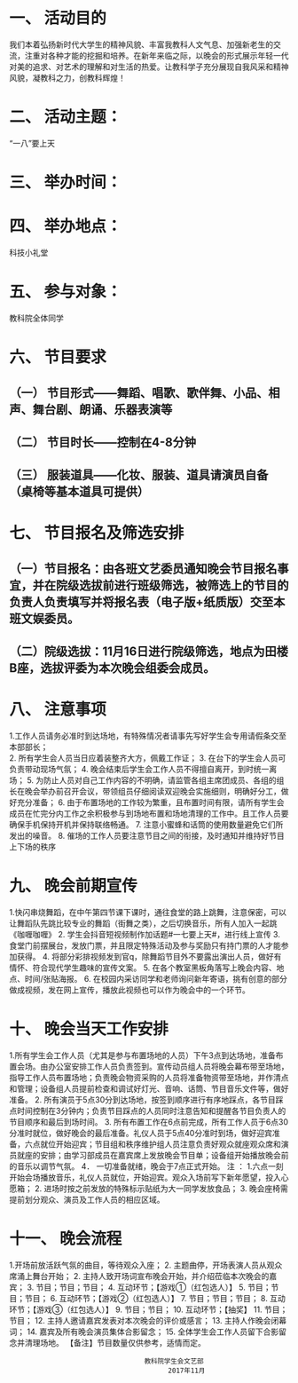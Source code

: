 # 一、 活动目的
我们本着弘扬新时代大学生的精神风貌、丰富我教科人文气息、加强新老生的交流，注重对各种才能的挖掘和培养。在新年来临之际，以晚会的形式展示年轻一代对美的追求、对艺术的理解和对生活的热爱。让教科学子充分展现自我风采和精神风貌，凝教科之力，创教科辉煌！ 

# 二、 活动主题： 
“一八”要上天
# 三、 举办时间： 
# 四、 举办地点：
科技小礼堂
# 五、 参与对象：
教科院全体同学

# 六、 节目要求
## （一） 节目形式——舞蹈、唱歌、歌伴舞、小品、相声、舞台剧、朗诵、乐器表演等 
## （二） 节目时长——控制在4-8分钟
## （三） 服装道具——化妆、服装、道具请演员自备（桌椅等基本道具可提供）


# 七、 节目报名及筛选安排
## （一）节目报名：由各班文艺委员通知晚会节目报名事宜，并在院级选拔前进行班级筛选，被筛选上的节目的负责人负责填写并将报名表（电子版+纸质版）交至本班文娱委员。
## （二）院级选拔：11月16日进行院级筛选，地点为田楼B座，选拔评委为本次晚会组委会成员。

# 八、 注意事项
1.工作人员请务必准时到达场地，有特殊情况者请事先写好学生会专用请假条交至本部部长；  
2. 所有学生会人员当日应着装整齐大方，佩戴工作证； 
3. 在台下的学生会人员可负责带动现场气氛； 
4. 晚会结束后学生会工作人员不得擅自离开，到时统一离场； 
5. 为防止人员对自己工作内容的不明确，请监管各组主席团成员、各组的组长在晚会举办前召开会议，带领组员仔细阅读双迎晚会实施细则，明确好分工，做好充分准备； 
6. 由于布置场地的工作较为繁重，且布置时间有限，请所有学生会成员在忙完分内工作之余积极参与到场地布置和场地清理的工作中。且工作人员要确保手机保持开机并保持联络畅通。 
7. 注意小蜜蜂和话筒的使用数量避免它们所发出的噪音。 
8. 催场的工作人员要注意节目之间的衔接，及时通知并维持好节目上下场的秩序 


# 九、 晚会前期宣传
1.快闪串烧舞蹈，在中午第四节课下课时，通往食堂的路上跳舞，注意保密，可以让舞蹈队先跳比较专业的舞蹈（街舞之类），之后切换音乐，所有人加入一起跳《咖喱咖喱》 
2. 学生会抖音短视频制作加话题#一七要上天#，进行线上宣传 
3. 食堂门前摆展台，发放门票，并且限定特殊活动及参与奖励只有持门票的人才能参加获得。 
4. 将部分彩排视频发到官q，除舞蹈节目外不要露出演出人员，做好有情怀、符合现代学生趣味的宣传文案。 
5. 在各个教室黑板角落写上晚会内容、地点、时间/张贴海报。 
6. 在校园内采访同学和老师询问新年寄语，挑有创意的部分做成视频，发在网上宣传，播放此视频也可以作为晚会中的一个环节。 

# 十、 晚会当天工作安排
1.所有学生会工作人员（尤其是参与布置场地的人员）下午3点到达场地，准备布置会场。由办公室安排工作人员负责签到。宣传动员组人员将晚会幕布带至场地，指导工作人员布置场地；负责晚会物资采购的人员将准备物资带至场地，并作清点和管理；设备组人员提前检查和调试好灯光、音响、话筒、节目音乐文件等，做好准备。 
2. 所有演员于5点30分到达场地，按签到顺序进行有序地踩点，各节目踩点时间控制在3分钟内；负责节目踩点的人员同时注意告知和提醒各节目负责人的节目顺序和最后到场时间。 
3. 所有布置工作在6点前完成，所有工作人员于6点30分准时就位，做好晚会的最后准备。礼仪人员于5点40分准时到场，做好迎宾准备，六点就位开始迎宾；节目组和秩序维护组人员注意负责好观众就座观众席和演员就座的安排；由学习部成员在嘉宾席上发放晚会节目单；设备组开始播放晚会前的音乐以调节气氛。 
4． 一切准备就绪，晚会于7点正式开始。 
注 ：
1.六点一刻开始会场播放音乐，礼仪人员就位，开始迎宾。观众入场前写下新年愿望，投入心愿箱； 
2. 进场时按之前发放的特殊标示贴纸为大一同学发放食品； 
3. 晚会座椅需提前划分观众、演员及工作人员的相应区域。 


# 十一、 晚会流程
1.开场前放活跃气氛的曲目，等待观众入座； 
2. 主题曲停，开场表演人员从观众席涌上舞台开始； 
2. 主持人致开场词宣布晚会开始，并介绍莅临本次晚会的嘉宾； 
3. 节目；节目；节目； 
4. 互动环节；【游戏①（红包选人）】 
5. 节目；节目；节目； 
6. 互动环节；【游戏②（红包选人）】 
7. 节目；节目；节目； 
8. 互动环节；【游戏③（红包选人）】 
9. 节目；节目； 
10. 互动环节；【抽奖】 
11. 节目；节目； 
12. 主持人邀请嘉宾发表对本次晚会的评价或感言； 
13. 主持人作晚会闭幕词； 
14. 嘉宾及所有晚会演员集体合影留念； 
15. 全体学生会工作人员留下合影留念并清理场地。 
【备注】节目数量仅供参考，适情而定。 


                                      教科院学生会文艺部
                                            2017年11月


